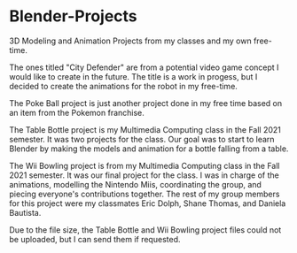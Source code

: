 # Blender-Projects
3D Modeling and Animation Projects from my classes and my own free-time.

The ones titled "City Defender" are from a potential video game concept I would like to create in the future.
The title is a work in progess, but I decided to create the animations for the robot in my free-time.

The Poke Ball project is just another project done in my free time based on an item from the Pokemon franchise.

The Table Bottle project is my Multimedia Computing class in the Fall 2021 semester. It was two projects for the class.
Our goal was to start to learn Blender by making the models and animation for a bottle falling from a table.

The Wii Bowling project is from my Multimedia Computing class in the Fall 2021 semester. It was our final project for the class.
I was in charge of the animations, modelling the Nintendo Miis, coordinating the group, and piecing everyone's contributions together.
The rest of my group members for this project were my classmates Eric Dolph, Shane Thomas, and Daniela Bautista.

Due to the file size, the Table Bottle and Wii Bowling project files could not be uploaded, but I can send them if requested.
